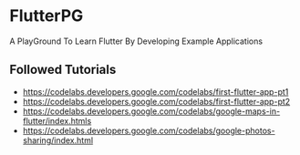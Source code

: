 # FlutterPG
A PlayGround To Learn Flutter By Developing Example Applications

## Followed Tutorials

- https://codelabs.developers.google.com/codelabs/first-flutter-app-pt1
- https://codelabs.developers.google.com/codelabs/first-flutter-app-pt2
- https://codelabs.developers.google.com/codelabs/google-maps-in-flutter/index.htmls
- https://codelabs.developers.google.com/codelabs/google-photos-sharing/index.html